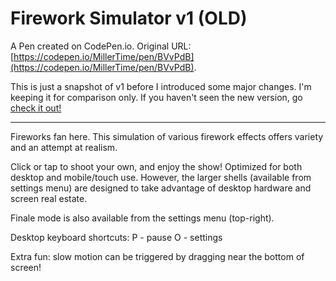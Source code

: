# Firework Simulator v1 (OLD)

A Pen created on CodePen.io. Original URL: [https://codepen.io/MillerTime/pen/BVvPdB](https://codepen.io/MillerTime/pen/BVvPdB).

This is just a snapshot of v1 before I introduced some major changes. I'm keeping it for comparison only. If you haven't seen the new version, go [check it out!](https://codepen.io/MillerTime/pen/XgpNwb)

-----

Fireworks fan here. This simulation of various firework effects offers variety and an attempt at realism.

Click or tap to shoot your own, and enjoy the show! Optimized for both desktop and mobile/touch use.  However, the larger shells (available from settings menu) are designed to take advantage of desktop hardware and screen real estate.

Finale mode is also available from the settings menu (top-right).

Desktop keyboard shortcuts:
P - pause
O - settings

Extra fun: slow motion can be triggered by dragging near the bottom of screen!